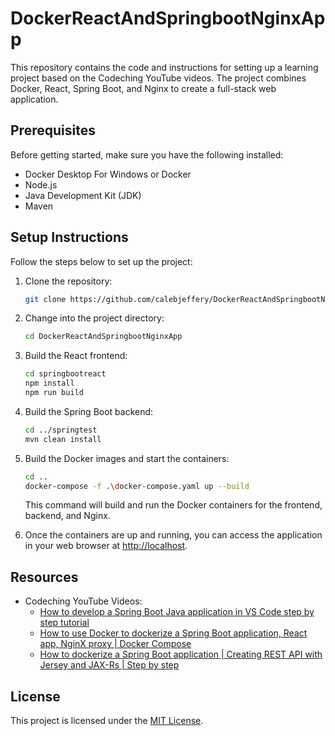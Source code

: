 # DockerReactAndSpringbootNginxApp

This repository contains the code and instructions for setting up a learning project based on the Codeching YouTube videos. The project combines Docker, React, Spring Boot, and Nginx to create a full-stack web application.

## Prerequisites

Before getting started, make sure you have the following installed:

- Docker Desktop For Windows or Docker
- Node.js
- Java Development Kit (JDK)
- Maven

## Setup Instructions

Follow the steps below to set up the project:

1. Clone the repository:

   ```bash
   git clone https://github.com/calebjeffery/DockerReactAndSpringbootNginxApp.git
   ```

2. Change into the project directory:

   ```bash
   cd DockerReactAndSpringbootNginxApp
   ```

3. Build the React frontend:

   ```bash
   cd springbootreact
   npm install
   npm run build
   ```

4. Build the Spring Boot backend:

   ```bash
   cd ../springtest
   mvn clean install
   ```

5. Build the Docker images and start the containers:

   ```bash
   cd ..
   docker-compose -f .\docker-compose.yaml up --build
   ```

   This command will build and run the Docker containers for the frontend, backend, and Nginx.

6. Once the containers are up and running, you can access the application in your web browser at [http://localhost](http://localhost:3000/).

## Resources

- Codeching YouTube Videos:
  - [How to develop a Spring Boot Java application in VS Code step by step tutorial](https://youtu.be/rsr6X5M6-6M)
  - [How to use Docker to dockerize a Spring Boot application, React app, NginX proxy | Docker Compose](https://youtu.be/IGg1Rx29_O0)
  - [How to dockerize a Spring Boot application | Creating REST API with Jersey and JAX-Rs | Step by step](https://youtu.be/N1MT1Ny6JC8)

## License

This project is licensed under the [MIT License](LICENSE).
```
